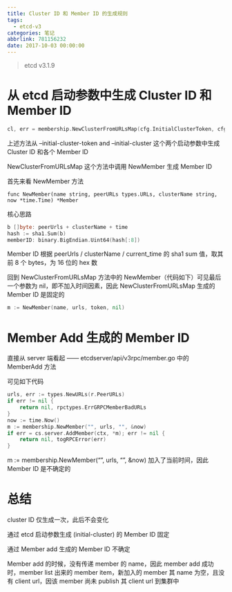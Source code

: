```yaml
---
title: Cluster ID 和 Member ID 的生成规则
tags:
  - etcd-v3
categories: 笔记
abbrlink: 781156232
date: 2017-10-03 00:00:00
---
```


> etcd v3.1.9

# 从 etcd 启动参数中生成 Cluster ID 和 Member ID

```go
cl, err = membership.NewClusterFromURLsMap(cfg.InitialClusterToken, cfg.InitialPeerURLsMap)
```

上述方法从 –initial-cluster-token and –initial-cluster 这个两个启动参数中生成 Cluster ID 和各个 Member ID

NewClusterFromURLsMap 这个方法中调用 NewMember 生成 Member ID

首先来看 NewMember 方法

```
func NewMember(name string, peerURLs types.URLs, clusterName string, now *time.Time) *Member
```

核心思路

```go
b []byte: peerUrls + clusterName + time
hash := sha1.Sum(b)
memberID: binary.BigEndian.Uint64(hash[:8])
```

Member ID 根据 peerUrls / clusterName / current_time 的 sha1 sum 值，取其前 8 个 bytes，为 16 位的 hex 数

回到 NewClusterFromURLsMap 方法中的 NewMember（代码如下）可见最后一个参数为 nil，即不加入时间因素，因此 NewClusterFromURLsMap 生成的 Member ID 是固定的

```go
m := NewMember(name, urls, token, nil)
```

# Member Add 生成的 Member ID

直接从 server 端看起 —— etcdserver/api/v3rpc/member.go 中的 MemberAdd 方法

可见如下代码

```go
urls, err := types.NewURLs(r.PeerURLs)
if err != nil {
    return nil, rpctypes.ErrGRPCMemberBadURLs
}
now := time.Now()
m := membership.NewMember("", urls, "", &now)
if err = cs.server.AddMember(ctx, *m); err != nil {
    return nil, togRPCError(err)
}
```

m := membership.NewMember(“”, urls, “”, &now) 加入了当前时间，因此 Member ID 是不确定的

# 总结

cluster ID 仅生成一次，此后不会变化

通过 etcd 启动参数生成 (initial-cluster) 的 Member ID 固定

通过 Member add 生成的 Member ID 不确定

Member add 的时候，没有传递 member 的 name，因此 member add 成功时，member list 出来的 member item，新加入的 member 其 name 为空，且没有 client url，因该 member 尚未 publish 其 client url 到集群中
